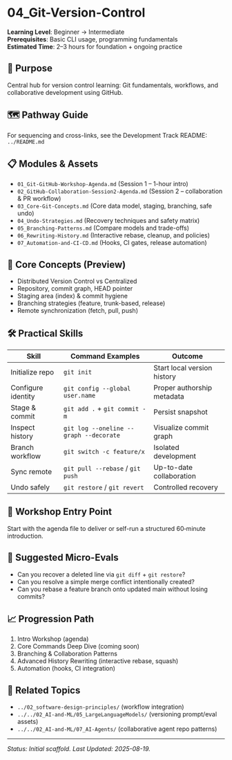 # 04_Git-Version-Control

**Learning Level**: Beginner → Intermediate  
**Prerequisites**: Basic CLI usage, programming fundamentals  
**Estimated Time**: 2–3 hours for foundation + ongoing practice

## 🎯 Purpose

Central hub for version control learning: Git fundamentals, workflows, and collaborative development using GitHub.

## 🗺️ Pathway Guide

For sequencing and cross-links, see the Development Track README: `../README.md`

## 📋 Modules & Assets

- `01_Git-GitHub-Workshop-Agenda.md` (Session 1 – 1-hour intro)
- `02_GitHub-Collaboration-Session2-Agenda.md` (Session 2 – collaboration & PR workflow)
- `03_Core-Git-Concepts.md` (Core data model, staging, branching, safe undo)
- `04_Undo-Strategies.md` (Recovery techniques and safety matrix)
- `05_Branching-Patterns.md` (Compare models and trade-offs)
- `06_Rewriting-History.md` (Interactive rebase, cleanup, and policies)
- `07_Automation-and-CI-CD.md` (Hooks, CI gates, release automation)

## 🧠 Core Concepts (Preview)

- Distributed Version Control vs Centralized
- Repository, commit graph, HEAD pointer
- Staging area (index) & commit hygiene
- Branching strategies (feature, trunk-based, release)
- Remote synchronization (fetch, pull, push)

## 🛠️ Practical Skills

| Skill | Command Examples | Outcome |
| ----- | ---------------- | ------- |
| Initialize repo | `git init` | Start local version history |
| Configure identity | `git config --global user.name` | Proper authorship metadata |
| Stage & commit | `git add .` + `git commit -m` | Persist snapshot |
| Inspect history | `git log --oneline --graph --decorate` | Visualize commit graph |
| Branch workflow | `git switch -c feature/x` | Isolated development |
| Sync remote | `git pull --rebase` / `git push` | Up-to-date collaboration |
| Undo safely | `git restore` / `git revert` | Controlled recovery |

## 🚀 Workshop Entry Point

Start with the agenda file to deliver or self-run a structured 60‑minute introduction.

## 🧪 Suggested Micro-Evals

- Can you recover a deleted line via `git diff` + `git restore`?
- Can you resolve a simple merge conflict intentionally created?
- Can you rebase a feature branch onto updated main without losing commits?

## 📈 Progression Path

1. Intro Workshop (agenda)
2. Core Commands Deep Dive (coming soon)
3. Branching & Collaboration Patterns
4. Advanced History Rewriting (interactive rebase, squash)
5. Automation (hooks, CI integration)

## 🔗 Related Topics

- `../02_software-design-principles/` (workflow integration)
- `../../02_AI-and-ML/05_LargeLanguageModels/` (versioning prompt/eval assets)
- `../../02_AI-and-ML/07_AI-Agents/` (collaborative agent repo patterns)

---
_Status: Initial scaffold. Last Updated: 2025-08-19._
